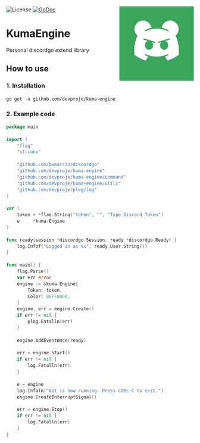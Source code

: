 <br/>

![License](https://img.shields.io/github/license/devproje/kuma-engine)
[![GoDoc](https://godoc.org/github.com/devproje/kuma-engine?status.svg)](https://godoc.org/github.com/devproje/kuma-engine)
<img width="200" height="200" align="right" src="https://github.com/devproje/kuma-engine/raw/master/assets/kuma-engine-logo.png" alt=""/>

# KumaEngine
Personal discordgo extend library

## How to use

### 1. Installation
```shell
go get -u github.com/devproje/kuma-engine
```

### 2. Example code

```go
package main

import (
	"flag"
	"strconv"

	"github.com/bwmarrin/discordgo"
	"github.com/devproje/kuma-engine"
	"github.com/devproje/kuma-engine/command"
	"github.com/devproje/kuma-engine/utils"
	"github.com/devproje/plog/log"
)

var (
	token = *flag.String("token", "", "Type Discord Token")
	e     *kuma.Engine
)

func ready(session *discordgo.Session, ready *discordgo.Ready) {
	log.Infof("Logged in as %s", ready.User.String())
}

func main() {
	flag.Parse()
	var err error
	engine := &kuma.Engine{
		Token: token,
		Color: 0xFF0000,
	}
	engine, err = engine.Create()
	if err != nil {
		plog.Fatalln(err)
	}
	
	engine.AddEventOnce(ready)

	err = engine.Start()
	if err != nil {
		log.Fatalln(err)
	}

	e = engine
	log.Infoln("Bot is now running. Press CTRL-C to exit.")
	engine.CreateInterruptSignal()

	err = engine.Stop()
	if err != nil {
		log.Fatalln(err)
	}
}
```
